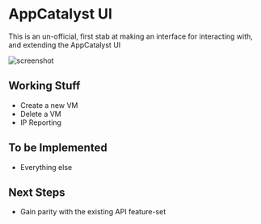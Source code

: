 # AppCatalyst UI
This is an un-official, first stab at making an interface for interacting with, and extending the AppCatalyst UI

![screenshot]

## Working Stuff


- Create a new VM
- Delete a VM
- IP Reporting

## To be Implemented 

- Everything else

## Next Steps

- Gain parity with the existing API feature-set


[screenshot]: https://cloud.githubusercontent.com/assets/49066/8336540/416660d4-1ae0-11e5-83d4-47120421e596.png
